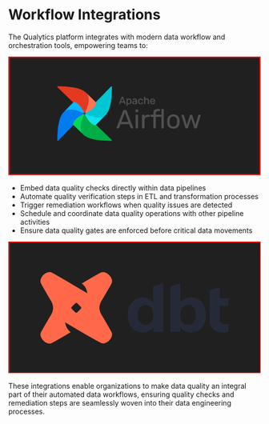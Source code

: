 # Workflow Integrations

The Qualytics platform integrates with modern data workflow and orchestration tools, empowering teams to:

![airflow](.././assets/workflow/airflow-light.png#only-light)

-  Embed data quality checks directly within data pipelines
-  Automate quality verification steps in ETL and transformation processes
-  Trigger remediation workflows when quality issues are detected
-  Schedule and coordinate data quality operations with other pipeline activities
-  Ensure data quality gates are enforced before critical data movements

![dbt](.././assets/workflow/dtb-light.png#only-light)

These integrations enable organizations to make data quality an integral part of their automated data workflows, ensuring quality checks and remediation steps are seamlessly woven into their data engineering processes.
